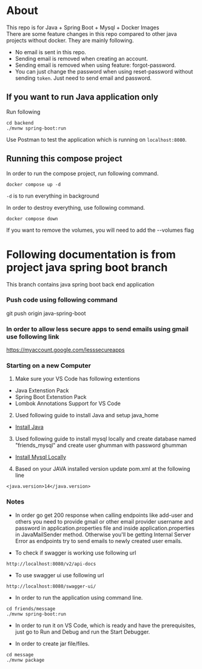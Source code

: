 # About 
This repo is for Java + Spring Boot + Mysql + Docker Images<br/>
There are some feature changes in this repo compared to other java projects without docker. They are mainly following.<br/>
- No email is sent in this repo.
- Sending email is removed when creating an account.
- Sending email is removed when using feature: forgot-password.
- You can just change the password when using reset-password without sending `token`. Just need to send email and password.

## If you want to run Java application only
Run following
```
cd backend
./mvnw spring-boot:run
```
Use Postman to test the application which is running on `localhost:8080`. 

## Running this compose project
In order to run the compose project, run following command.
``` 
docker compose up -d 
``` 
`-d` is to run everything in background<br/> 
 
In order to destroy everything, use following command.<br/> 
``` 
docker compose down 
``` 
If you want to remove the volumes, you will need to add the --volumes flag<br/> 


# Following documentation is from project java spring boot branch

This branch contains java spring boot back end application
### Push code using following command
git push origin java-spring-boot
### In order to allow less secure apps to send emails using gmail use following link
https://myaccount.google.com/lesssecureapps

### Starting on a new Computer
1. Make sure your VS Code has following extentions
- Java Extenstion Pack
- Spring Boot Extenstion Pack
- Lombok Annotations Support for VS Code

2. Used following guide to install Java and setup java_home
- [Install Java](https://linuxhint.com/install_jdk_14_ubuntu/)

3. Used following guide to install mysql locally and create database named "friends_mysql" and create user ghumman with password ghumman
- [Install Mysql Locally](https://www.digitalocean.com/community/tutorials/how-to-install-mysql-on-ubuntu-20-04)

4. Based on your JAVA installed version update pom.xml at the following line
```
<java.version>14</java.version>
```

### Notes
- In order go get 200 response when calling endpoints like add-user and others you need to provide gmail or other email provider username and password in application.properties file and inside application.properties in JavaMailSender method. Otherwise you'll be getting Internal Server Error as endpoints try to send emails to newly created user emails. 

- To check if swagger is working use following url 
```
http://localhost:8080/v2/api-docs
```

- To use swagger ui use following url
```
http://localhost:8080/swagger-ui/
```

- In order to run the application using command line. 
```
cd friends/message
./mvnw spring-boot:run
```
- In order to run it on VS Code, which is ready and have the prerequisites, just go to Run and Debug and run the 
Start Debugger.<br/>

- In order to create jar file/files.
```
cd message
./mvnw package
```
